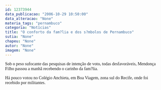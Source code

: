 ```yaml
---
id: 12373944
data_publicacao: "2006-10-29 10:50:00"
data_alteracao: "None"
materia_tags: "pernambuco"
categoria: "Notícias"
title: "O conforto da fam?lia e dos s?mbolos de Pernambuco"
sutia: "None"
chapeu: "None"
autor: "None"
imagem: "None"
---
```

<p><P><FONT face=Verdana>Sob o peso sufocante das pesquisas de intenção de voto, todas desfavoráveis, Mendonça Filho passou a manhã recebendo o carinho da fam?lia. </FONT></P></p>
<p><P><FONT face=Verdana>Há pouco votou no Colégio Anchieta,&nbsp;em Boa Viagem, zona sul do Recife, onde foi recebido por militantes.</FONT></P> </p>
